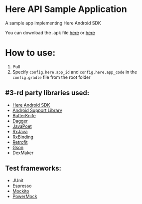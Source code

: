 # Here API Sample Application

A sample app implementing Here Android SDK

You can download the .apk file [here](http://bit.ly/2alxBAB) or [here](https://www.dropbox.com/s/yjrwcjnnztxw1s1/HereAPISampleApplication.apk?dl=1)

# How to use:
1. Pull
2. Specify `config.here.app_id` and `config.here.app_code` in the `config.gradle` file from the root folder

#3-rd party libraries used:
-

* [Here Android SDK](https://developer.here.com/mobile-sdks/documentation/android/topics/user-guide.html)
* [Android Support Library](https://developer.android.com/topic/libraries/support-library/index.html)
* [ButterKnife](https://github.com/JakeWharton/butterknife)
* [Dagger](http://google.github.io/dagger/)
* [JavaPoet](https://github.com/square/javapoet)
* [RxJava](https://github.com/ReactiveX/RxJava)
* [RxBinding](https://github.com/JakeWharton/RxBinding)
* [Retrofit](https://github.com/square/retrofit)
* [Gson](https://github.com/google/gson)
* DexMaker

Test frameworks:
-

* JUnit
* Espresso
* [Mockito](https://mockito.github.io)
* [PowerMock](https://github.com/jayway/powermock)
